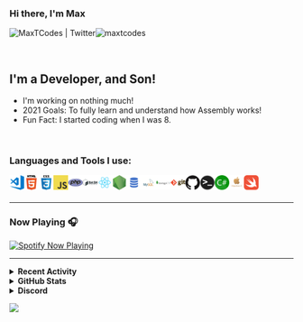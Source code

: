 ### Hi there, I'm Max
[<img align="left" alt="MaxTCodes | Twitter" src="https://img.shields.io/badge/twitter-%231DA1F2.svg?&style=for-the-badge&logo=twitter&logoColor=white" />][twitter]
<p align="left"> <img src="https://komarev.com/ghpvc/?username=maxTCodes&style=flat-square" alt="maxtcodes" /> </p>
 <br>

## I'm a Developer, and Son!
- I'm working on nothing much!
- 2021 Goals: To fully learn and understand how Assembly works!
- Fun Fact: I started coding when I was 8.


<br>

### Languages and Tools I use:
<img align="left" alt="Visual Studio Code" width="26px" src="https://raw.githubusercontent.com/github/explore/80688e429a7d4ef2fca1e82350fe8e3517d3494d/topics/visual-studio-code/visual-studio-code.png" />
<img align="left" alt="HTML5" width="26px" src="https://raw.githubusercontent.com/github/explore/80688e429a7d4ef2fca1e82350fe8e3517d3494d/topics/html/html.png" />
<img align="left" alt="CSS3" width="26px" src="https://raw.githubusercontent.com/github/explore/80688e429a7d4ef2fca1e82350fe8e3517d3494d/topics/css/css.png" />
<img align="left" alt="JavaScript" width="26px" src="https://raw.githubusercontent.com/github/explore/80688e429a7d4ef2fca1e82350fe8e3517d3494d/topics/javascript/javascript.png" />
<img align="left" alt="PHP" width ="26px" src="https://raw.githubusercontent.com/github/explore/80688e429a7d4ef2fca1e82350fe8e3517d3494d/topics/php/php.png" />
<img align="left" alt="Bash" width ="26px" src="https://raw.githubusercontent.com/github/explore/80688e429a7d4ef2fca1e82350fe8e3517d3494d/topics/bash/bash.png" />
<img align="left" alt="React" width="26px" src="https://raw.githubusercontent.com/github/explore/80688e429a7d4ef2fca1e82350fe8e3517d3494d/topics/react/react.png" />
<img align="left" alt="Node.js" width="26px" src="https://raw.githubusercontent.com/github/explore/80688e429a7d4ef2fca1e82350fe8e3517d3494d/topics/nodejs/nodejs.png" />
<img align="left" alt="SQL" width="26px" src="https://raw.githubusercontent.com/github/explore/80688e429a7d4ef2fca1e82350fe8e3517d3494d/topics/sql/sql.png" />
<img align="left" alt="MySQL" width="26px" src="https://raw.githubusercontent.com/github/explore/80688e429a7d4ef2fca1e82350fe8e3517d3494d/topics/mysql/mysql.png" />
<img align="left" alt="MongoDB" width="26px" src="https://raw.githubusercontent.com/github/explore/80688e429a7d4ef2fca1e82350fe8e3517d3494d/topics/mongodb/mongodb.png" />
<img align="left" alt="Git" width="26px" src="https://raw.githubusercontent.com/github/explore/80688e429a7d4ef2fca1e82350fe8e3517d3494d/topics/git/git.png" />
<img align="left" alt="GitHub" width="26px" src="https://raw.githubusercontent.com/github/explore/78df643247d429f6cc873026c0622819ad797942/topics/github/github.png" />
<img align="left" alt="HTML5" width="26px" src="https://raw.githubusercontent.com/github/explore/80688e429a7d4ef2fca1e82350fe8e3517d3494d/topics/terminal/terminal.png" />
<img align="left" alt="C#" width="26px" src="https://raw.githubusercontent.com/github/explore/80688e429a7d4ef2fca1e82350fe8e3517d3494d/topics/csharp/csharp.png" />
<img align="left" alt="Objective-C" width="26px" src="https://raw.githubusercontent.com/github/explore/80688e429a7d4ef2fca1e82350fe8e3517d3494d/topics/objective-c/objective-c.png" />
<img align="left" alt="Swift" width="26px" src="https://raw.githubusercontent.com/github/explore/80688e429a7d4ef2fca1e82350fe8e3517d3494d/topics/swift/swift.png" />



<br>
<br>

---

### Now Playing :headphones:
[<img src="https://novatorem-git-master.maxthakur.vercel.app/api/spotify-playing" alt="Spotify Now Playing" />][spotify]

---

<details>
 <summary> <strong>Recent Activity</strong> </summary>

<!--START_SECTION:activity-->
1. 🗣 Commented on [#6](https://github.com/vlobb/Alterative-system-/issues/6) in [vlobb/Alterative-system-](https://github.com/vlobb/Alterative-system-)
2. 🗣 Commented on [#3](https://github.com/vlobb/Alterative-system-/issues/3) in [vlobb/Alterative-system-](https://github.com/vlobb/Alterative-system-)
3. 💪 Opened PR [#11](https://github.com/vlobb/World-BEST-DDOS-Discord-BOT/pull/11) in [vlobb/World-BEST-DDOS-Discord-BOT](https://github.com/vlobb/World-BEST-DDOS-Discord-BOT)
4. 🗣 Commented on [#7](https://github.com/vlobb/World-BEST-DDOS-Discord-BOT/issues/7) in [vlobb/World-BEST-DDOS-Discord-BOT](https://github.com/vlobb/World-BEST-DDOS-Discord-BOT)
5. 🗣 Commented on [#6](https://github.com/vlobb/Alterative-system-/issues/6) in [vlobb/Alterative-system-](https://github.com/vlobb/Alterative-system-)
<!--END_SECTION:activity-->

</details>
<details>
<summary> <strong>GitHub Stats</strong> </summary>

<a href="https://github.com/anuraghazra/github-readme-stats">
  <img align="center" src="https://github-readme-stats.vercel.app/api?username=MaxTCodes&show_icons=true&count_private=true&theme=bear" alt="Max's github stats" />
</a><br><br>
<a href="https://github.com/anuraghazra/github-readme-stats">
  <img align="center" style="margin-left: 45px;" src="https://github-readme-stats.vercel.app/api/top-langs/?username=MaxTCodes&layout=compact&theme=bear" />
</a>

</details>
<details>
<summary> <strong>Discord</strong> </summary>
 <p align="center">
  <img src="https://discord.c99.nl/widget/theme-4/813325026320711700.png" />
 </p>

</details>

[twitter]: https://twitter.com/MaxTCodes
[spotify]: https://open.spotify.com/user/thedj12345678?si=qQXHf6CYSsCZohuN-pqzlw
![](https://hit.yhype.me/github/profile?user_id=25856189)
